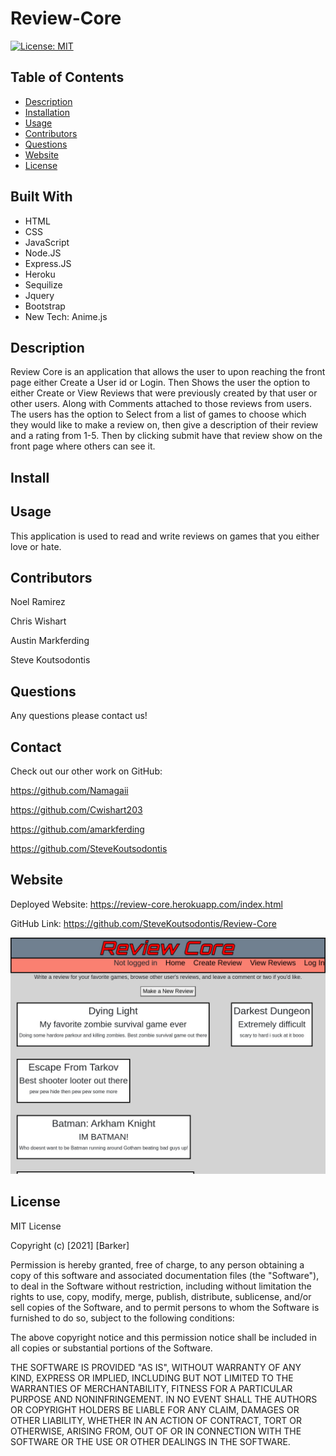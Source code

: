 # Review-Core
[![License: MIT](https://img.shields.io/badge/License-MIT-yellow.svg)](https://opensource.org/licenses/MIT)
 
 
 ## Table of Contents

* [Description](#description)
* [Installation](#installation)
* [Usage](#usage)
* [Contributors](#contributors)
* [Questions](#questions)
* [Website](#website)
* [License](#license)


## Built With 

* HTML
* CSS 
* JavaScript
* Node.JS
* Express.JS
* Heroku
* Sequilize
* Jquery
* Bootstrap
* New Tech: Anime.js


## Description

Review Core is an application that allows the user to upon reaching the front page either Create a User id or Login. Then Shows the user the option to either Create or View Reviews that were previously created by that user or other users. Along with Comments attached to those reviews from users. 
The users has the option to Select from a list of games to choose which they would like to make a review on, then give a description of their review and a rating from 1-5. Then by clicking submit have that review show on the front page where others can see it.



## Install




## Usage

This application is used to read and write reviews on games that you either love or hate.



## Contributors

Noel Ramirez

Chris Wishart

Austin Markferding

Steve Koutsodontis



## Questions

Any questions please contact us!


## Contact

Check out our other work on GitHub:

https://github.com/Namagaii

https://github.com/Cwishart203

https://github.com/amarkferding

https://github.com/SteveKoutsodontis



## Website

Deployed Website: https://review-core.herokuapp.com/index.html

GitHub Link: https://github.com/SteveKoutsodontis/Review-Core



![Final image](./public/images/review_core1.jpg)




## License

MIT License

Copyright (c) [2021] [Barker]

Permission is hereby granted, free of charge, to any person obtaining a copy
of this software and associated documentation files (the "Software"), to deal
in the Software without restriction, including without limitation the rights
to use, copy, modify, merge, publish, distribute, sublicense, and/or sell
copies of the Software, and to permit persons to whom the Software is
furnished to do so, subject to the following conditions:

The above copyright notice and this permission notice shall be included in all
copies or substantial portions of the Software.

THE SOFTWARE IS PROVIDED "AS IS", WITHOUT WARRANTY OF ANY KIND, EXPRESS OR
IMPLIED, INCLUDING BUT NOT LIMITED TO THE WARRANTIES OF MERCHANTABILITY,
FITNESS FOR A PARTICULAR PURPOSE AND NONINFRINGEMENT. IN NO EVENT SHALL THE
AUTHORS OR COPYRIGHT HOLDERS BE LIABLE FOR ANY CLAIM, DAMAGES OR OTHER
LIABILITY, WHETHER IN AN ACTION OF CONTRACT, TORT OR OTHERWISE, ARISING FROM,
OUT OF OR IN CONNECTION WITH THE SOFTWARE OR THE USE OR OTHER DEALINGS IN THE
SOFTWARE.
